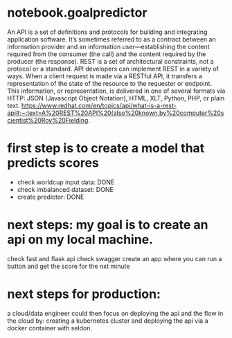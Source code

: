 # notebook.goalpredictor

An API is a set of definitions and protocols for building and integrating application software. It’s sometimes referred to as a contract between an information provider and an information user—establishing the content required from the consumer (the call) and the content required by the producer (the response). 
REST is a set of architectural constraints, not a protocol or a standard. API developers can implement REST in a variety of ways. When a client request is made via a RESTful API, it transfers a representation of the state of the resource to the requester or endpoint. This information, or representation, is delivered in one of several formats via HTTP: JSON (Javascript Object Notation), HTML, XLT, Python, PHP, or plain text.
https://www.redhat.com/en/topics/api/what-is-a-rest-api#:~:text=A%20REST%20API%20(also%20known,by%20computer%20scientist%20Roy%20Fielding.


# first step is to create a model that predicts scores
- check worldcup input data: DONE
- check imbalanced dataset: DONE
- create predictor: DONE

# next steps: my goal is to create an api on my local machine. 
check fast and flask api
check swagger
create an app where you can run a button and get the score for the nxt minute

# next steps for production:
a cloud/data engineer could then focus on deploying the api and the flow in the cloud by:
creating a kubernetes cluster and deploying the api via a docker container with seldon.
